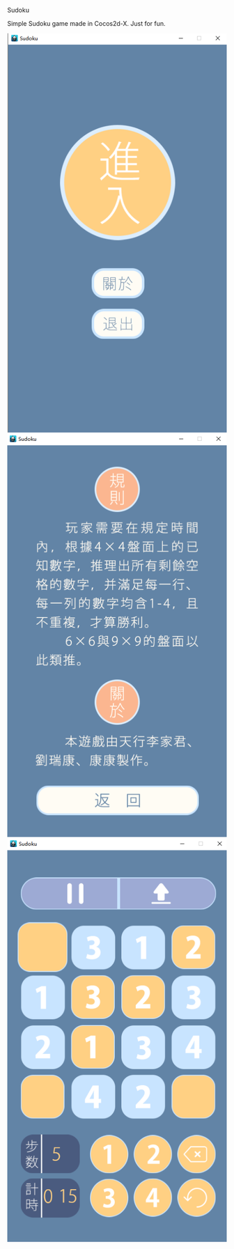 Sudoku

Simple Sudoku game made in Cocos2d-X. Just for fun.

<img src = "ScreenShot_1.png">
<img src = "ScreenShot_3.png">
<img src = "ScreenShot_2.png">